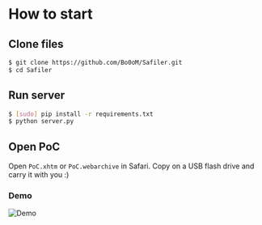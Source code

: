 # How to start

## Clone files
```bash
$ git clone https://github.com/Bo0oM/Safiler.git
$ cd Safiler
```

## Run server

```bash
$ [sudo] pip install -r requirements.txt
$ python server.py
```

## Open PoC
Open `PoC.xhtm` or `PoC.webarchive` in Safari.
Copy on a USB flash drive and carry it with you :)

### Demo

![Demo](https://raw.githubusercontent.com/Bo0oM/Safiler/master/demo.gif)
